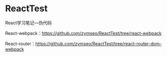# ReactTest
React学习笔记—伪代码

React-webpack：https://github.com/zymseo/ReactTest/tree/react-webpack

React-router：https://github.com/zymseo/ReactTest/tree/react-router-dom-webpack
